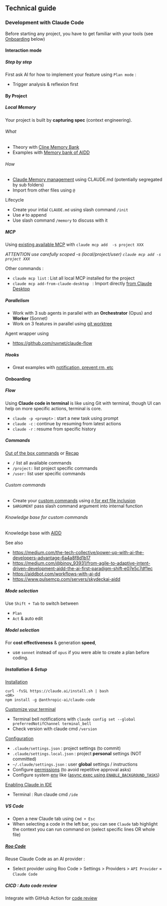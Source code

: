 ## Technical guide

### Development with Claude Code

Before starting any project, you have to get familiar with your tools (see [Onboarding](#Onboarding) below)

#### Interaction mode

##### Step by step

First ask AI for how to implement your feature using `Plan mode` :

* Trigger analysis & reflexion first

#### By Project

##### Local Memory

Your project is built by **capturing spec** (context engineering).

###### What

* Theory with [Cline Memory Bank](https://docs.cline.bot/prompting/cline-memory-bank)
* Examples with [Memory bank of AIDD](https://github.com/ai-driven-dev/rules/tree/main/memory-bank)

###### How

* [Claude Memory management](https://docs.anthropic.com/en/docs/claude-code/memory#determine-memory-type) using CLAUDE.md (potentially segregated by sub folders)
* Import from other files using `@`

Lifecycle

* Create your intial `CLAUDE.md` using slash command `/init`
* Use `#` to append
* Use slash command `/memory` to discuss with it

##### MCP

Using [existing available MCP](https://docs.anthropic.com/en/docs/claude-code/mcp) with `claude mcp add  -s project XXX`

*ATTENTION use carefully scoped -s (local/project/user) `claude mcp add -s project XXX`*

Other commands :

* `claude mcp list` : List all local MCP installed for the project
* `claude mcp add-from-claude-desktop ` : Import directly [from Claude Desktop](https://docs.anthropic.com/en/docs/claude-code/mcp#import-mcp-servers-from-claude-desktop)

##### Parallelism

* Work with 3 sub agents in parallel with an **Orchestrator** (Opus) and **Worker** (Sonnet)
* Work on 3 features in parallel using [git worktree](https://git-scm.com/docs/git-worktree)

Agent wrapper using

* https://github.com/ruvnet/claude-flow

##### Hooks

* Great examples with [notification, prevent rm, etc](https://github.com/disler/claude-code-hooks-mastery/blob/main/.claude/settings.json)

#### Onboarding

##### Flow

Using **Claude code in terminal** is like using Git with terminal, though UI can help on more specific actions, terminal is core.

* `claude -p <prompt>` : start a new task using prompt
* `claude -c` : continue by resuming from latest actions
* `claude -r` : resume from specific history

##### Commands

[Out of the box commands](https://docs.anthropic.com/en/docs/claude-code/slash-commands) or [Recap](https://github.com/hesreallyhim/awesome-claude-code?tab=readme-ov-file#slash-commands-)

* `/` list all available commands
* `/project:` list project specific commands
* `/user:` list user specific commands

###### Custom commands

* Create your [custom commands](https://docs.anthropic.com/en/docs/claude-code/slash-commands#custom-slash-commands) using [`@` for ext file inclusion](https://docs.anthropic.com/en/docs/claude-code/slash-commands#file-references)
* `$ARGUMENT` pass slash command argument into internal function

###### Knowledge base for custom commands

Knowledge base with [AIDD](https://github.com/ai-driven-dev/rules/tree/main/.cursor/rules)

See also

* https://medium.com/the-tech-collective/power-up-with-ai-the-developers-advantage-6a4a8f8d1b17	
* https://medium.com/@binoy_93931/from-agile-to-adaptive-intent-driven-development-aidd-the-ai-first-paradigm-shift-e07e5c7df1ec
* https://aiddbot.com/workflows-with-ai-dd
* https://www.pulsemcp.com/servers/skydeckai-aidd

##### Mode selection

Use `Shift + Tab` to switch between

* `Plan`
* `Act` & auto edit

##### Model selection

For **cost effectiveness** & generation **speed**, 

* use `sonnet` instead of `opus` if you were able to create a plan before coding.

##### Installation & Setup

[Installation](https://docs.anthropic.com/en/docs/claude-code/setup#native-binary-installation-beta)

```
curl -fsSL https://claude.ai/install.sh | bash
<OR>
npm install -g @anthropic-ai/claude-code
```

[Customize your terminal](https://docs.anthropic.com/en/docs/claude-code/terminal-config)

* Terminal bell notifications with ```claude config set --global preferredNotifChannel terminal_bell```
* Check version with claude cmd `/version`


[Configuration](https://docs.anthropic.com/en/docs/claude-code/settings#settings-files)

* `.claude/settings.json` : project settings (to commit)
* `.claude/settings.local.json` : project **personal** settings (NOT committed)
* `~/.claude/settings.json` : user **global** settings / instructions
* Configure [permissions](https://docs.anthropic.com/en/docs/claude-code/settings#permission-settings) (to avoid repetitive approval asks)
* Configure system [env](https://docs.anthropic.com/en/docs/claude-code/settings#settings-files) like ([async exec using `ENABLE_BACKGROUND_TASKS`](https://www.reddit.com/r/ClaudeAI/comments/1lkfz1h/how_i_use_claude_code/))


[Enabling Claude in IDE](https://docs.anthropic.com/en/docs/claude-code/ide-integrations#installation)

* Terminal : Run claude cmd `/ide`

##### VS Code

* Open a new Claude tab using `Cmd + Esc`
* When selecting a code in the left bar, you can see `Claude` tab highlight the context you can run command on (select specific lines OR whole file)


##### [Roo Code](https://github.com/RooCodeInc/Roo-Code)

Reuse Claude Code as an AI provider :

* Select provider using Roo Code > Settings > Providers > `API Provider` = `Claude Code`

##### CICD : Auto code review

Integrate with GitHub Action for [code review](https://github.com/marketplace/actions/ai-code-review-action)